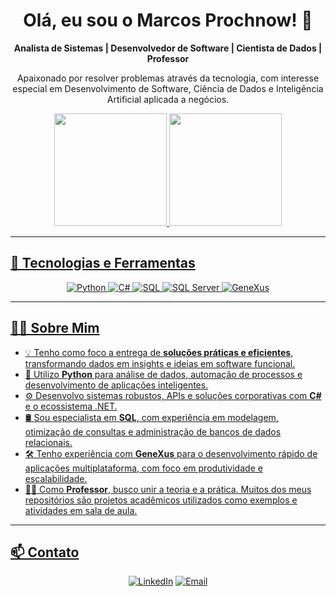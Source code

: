 <h1 align="center">Olá, eu sou o Marcos Prochnow! 👋</h1>

<p align="center">
  <strong>Analista de Sistemas | Desenvolvedor de Software | Cientista de Dados | Professor</strong>
</p>

<p align="center">
  Apaixonado por resolver problemas através da tecnologia, com interesse especial em Desenvolvimento de Software, Ciência de Dados e Inteligência Artificial aplicada a negócios.
</p>

<div align="center">
  <a href="https://github.com/marcosprochnow">
  <img height="180em" src="https://github-readme-stats.vercel.app/api?username=marcosprochnow&show_icons=true&theme=dracula&include_all_commits=true&count_private=true"/>
  <img height="180em" src="https://github-readme-stats.vercel.app/api/top-langs/?username=marcosprochnow&layout=compact&langs_count=7&theme=dracula"/>
</div>

---

## 🚀 Tecnologias e Ferramentas

<p align="center">
  <img src="https://img.shields.io/badge/Python-3776AB?style=for-the-badge&logo=python&logoColor=white" alt="Python">
  <img src="https://img.shields.io/badge/C%23-239120?style=for-the-badge&logo=c-sharp&logoColor=white" alt="C#">
  <img src="https://img.shields.io/badge/SQL-025E8C?style=for-the-badge&logo=sqlite&logoColor=white" alt="SQL">
  <img src="https://img.shields.io/badge/SQL_Server-CC2927?style=for-the-badge&logo=microsoftsqlserver&logoColor=white" alt="SQL Server">
  <img src="https://img.shields.io/badge/GeneXus-92278F?style=for-the-badge" alt="GeneXus">
</p>

---

## 👨‍💻 Sobre Mim

- 💡 Tenho como foco a entrega de **soluções práticas e eficientes**, transformando dados em insights e ideias em software funcional.
- 🐍 Utilizo **Python** para análise de dados, automação de processos e desenvolvimento de aplicações inteligentes.
- ⚙️ Desenvolvo sistemas robustos, APIs e soluções corporativas com **C#** e o ecossistema .NET.
- 🛢️ Sou especialista em **SQL**, com experiência em modelagem, otimização de consultas e administração de bancos de dados relacionais.
- 🛠️ Tenho experiência com **GeneXus** para o desenvolvimento rápido de aplicações multiplataforma, com foco em produtividade e escalabilidade.
- 👨‍🏫 Como **Professor**, busco unir a teoria e a prática. Muitos dos meus repositórios são projetos acadêmicos utilizados como exemplos e atividades em sala de aula.

---

## 📫 Contato

<p align="center">
  <a href="https://www.linkedin.com/in/marcosprochnow"><img src="https://img.shields.io/badge/LinkedIn-0077B5?style=for-the-badge&logo=linkedin&logoColor=white" alt="LinkedIn"></a>
  <a href="mailto:marcosprochnow@gmail.com"><img src="https://img.shields.io/badge/Email-marcosprochnow%40gmail.com-red?style=for-the-badge&logo=gmail&logoColor=white" alt="Email"></a>
</p>
